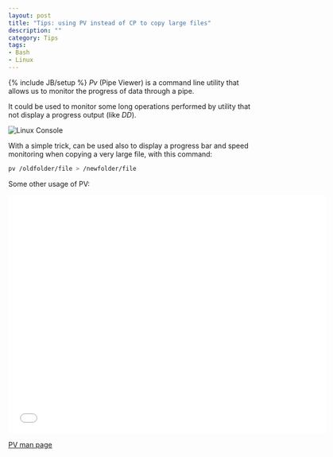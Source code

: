 ```yaml
---
layout: post
title: "Tips: using PV instead of CP to copy large files"
description: ""
category: Tips
tags: 
- Bash
- Linux
---
```

{% include JB/setup %}
*Pv* (Pipe Viewer) is a command line utility that allows us to monitor the progress of data through a pipe.

It could be used to monitor some long operations performed by utility that not display a progress output  (like *DD*).

![Linux Console](http://icons.iconarchive.com/icons/graphicpeel/utilize/512/Terminal-icon.png)

<!-- more -->


With a simple trick, can be used also to display a progress bar and speed monitoring when copying a very large file, with this command:

```bash
pv /oldfolder/file > /newfolder/file
```


Some other usage of PV:

<iframe width="640" height="480" src="//www.youtube.com/embed/mTwBlPqRZO8" frameborder="0" allowfullscreen></iframe>

[PV man page](http://linux.die.net/man/1/pv)